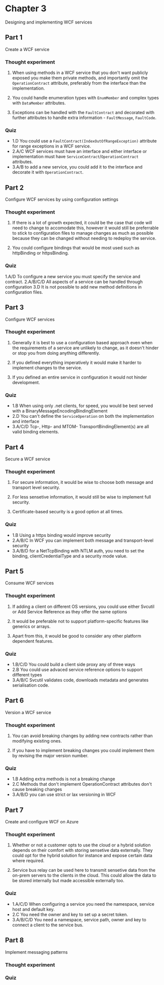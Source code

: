 ﻿# Chapter 3

Designing and implementing WCF services

## Part 1

Create a WCF service

### Thought experiment

1. When using methods in a WCF service that you don't want publicly exposed you make them private methods, and importantly omit the `OperationContract` attribute, preferably from the interface than the implementation.

2. You could handle enumeration types with `EnumMember` and complex types with `DataMember` attributes.

3. Exceptions can be handled with the `FaultContract` and decorated with further attributes to handle extra information - `FaultMessage`, `FaultCode`.

### Quiz

* 1.D You could use a `FaultContract(IndexOutOfRangeException)` attribute for range exceptions in a WCF service.
* 2.A/C WCF services must have an interface and either interface or implementation must have `ServiceContract`/`OperationContract` attributes.
* 3.A/B to add a new service, you could add it to the interface and decorate it with `OperationContract`.


## Part 2

Configure WCF services by using configuration settings

### Thought experiment

1. If there is a lot of growth expected, it could be the case that code will need to change to accomodate this, however it would still be preferrable to stick to configuration files to manage changes as much as possible because they can be changed without needing to redeploy the service.

2.  You could configure bindings that would be most used such as httpBinding or httpsBinding.

### Quiz

1.A/D To configure a new service you must specify the service and contract.
2.A/B/C/D All aspects of a service can be handled through configuration
3.D It is not possible to add new method definitions in configuration files.


## Part 3

Configure WCF services

### Thought experiment

1. Generally it is best to use a configuration based approach even when the requirements of a service are unlikely to change, as it doesn't hinder or stop you from doing anything differently.

2. If you defined everything imperatively it would make it harder to implement changes to the service.

3. If you defined an entire service in configuration it would not hinder development.

### Quiz

* 1.B When using only .net clients, for speed, you would be best served with a BinaryMessageEncodingBindingElement
* 2.D You can't define the `ServiceOperation` on both the implementation and interface
* 3.A/C/D Tcp-, Http- and MTOM- TransportBindingElement(s) are all valid binding elements.


## Part 4

Secure a WCF service

### Thought experiment

1. For secure information, it would be wise to choose both message and transport level security.

2. For less sensetive information, it would still be wise to implement full security.

3. Certificate-based security is a good option at all times.

### Quiz

* 1.B Using a https binding would improve security
* 2.A/B/C In WCF you can implement both message and transport-level security
* 3.A/B/D for a NetTcpBinding with NTLM auth, you need to set the binding, clientCredentialType and a security mode value.


## Part 5

Consume WCF services

### Thought experiment

1. If adding a client on different OS versions, you could use either Svcutil or Add Service Reference as they offer the same options

2. It would be preferable not to support platform-specific features like generics or arrays.

3. Apart from this, it would be good to consider any other platform dependent features.

### Quiz

* 1.B/C/D You could build a client side proxy any of three ways
* 2.B You could use advaced service reference options to support different types
* 3.A/B/C Svcutil validates code, downloads metadata and generates serialisation code.


## Part 6

Version a WCF service

### Thought experiment

1. You can avoid breaking changes by adding new contracts rather than modifying existing ones.

2. If you have to implement breaking changes you could implement them by revising the major version number.

### Quiz

* 1.B Adding extra methods is not a breaking change
* 2.C Methods that don't implement OperationContract attributes don't cause breaking changes
* 3.A/B/D you can use strict or lax versioning in WCF


## Part 7

Create and configure WCF on Azure

### Thought experiment

1. Whether or not a customer opts to use the cloud or a hybrid solution depends on their comfort with storing sensetive data externally. They could opt for the hybrid solution for instance and expose certain data where required.

2. Service bus relay can be used here to transmit sensetive data from the on-prem servers to the clients in the cloud. This could allow the data to be stored internally but made accessible externally too.

### Quiz

* 1.A/C/D When configuring a service you need the namespace, service host and default key.
* 2.C You need the owner and key to set up a secret token.
* 3.A/B/C/D You need a namespace, service path, owner and key to connect a client to the service bus.


## Part 8

Implement messaging patterns

### Thought experiment

### Quiz